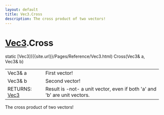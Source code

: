 ```yaml
---
layout: default
title: Vec3.Cross
description: The cross product of two vectors!
---
```

# [Vec3]({{site.url}}/Pages/Reference/Vec3.html).Cross

<div class='signature' markdown='1'>
static [Vec3]({{site.url}}/Pages/Reference/Vec3.html) Cross(Vec3& a, Vec3& b)
</div>

|  |  |
|--|--|
|Vec3& a|First vector!|
|Vec3& b|Second vector!|
|RETURNS: [Vec3]({{site.url}}/Pages/Reference/Vec3.html)|Result is -not- a unit vector, even if both 'a' and 'b' are unit vectors.|

The cross product of two vectors!




